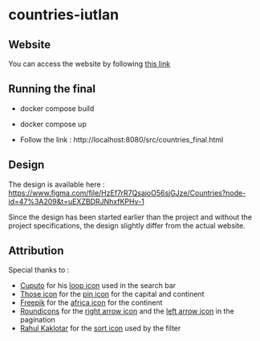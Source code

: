 # countries-iutlan

## Website

You can access the website by following [this link](https://anthonin.vcolomer.fr/countries_v5.html)

## Running the final

-   docker compose build

-   docker compose up

-   Follow the link : http://localhost:8080/src/countries_final.html

## Design

The design is available here : https://www.figma.com/file/HzEf7rR7QsajoO56sjGJze/Countries?node-id=47%3A209&t=uEXZBDRJNhxfKPHv-1

Since the design has been started earlier than the project and without the project specifications, the design slightly differ from the actual website.

## Attribution

Special thanks to :

-   [Cuputo](https://www.flaticon.com/authors/cuputo) for his [loop icon](https://www.flaticon.com/free-icon/search_3641364?term=loop&page=1&position=1&origin=tag&related_id=3641364) used in the search bar
-   [Those icon](https://www.flaticon.com/authors/those-icons) for the [pin icon](https://www.flaticon.com/free-icon/pin_484167?term=pin&page=1&position=1&origin=tag&related_id=484167) for the capital and continent
-   [Freepik](https://www.flaticon.com/authors/freepik) for the [africa icon](https://www.flaticon.com/free-icon/africa_3127262?term=africa&page=1&position=8&origin=tag&related_id=3127262) for the continent
-   [Roundicons](https://www.flaticon.com/authors/roundicons) for the [right arrow icon](https://www.flaticon.com/free-icon/right-arrow_271228?term=arrow&page=1&position=1&origin=style&related_id=271228) and the [left arrow icon](https://www.flaticon.com/free-icon/left-arrow_271220?term=arrow&page=1&position=3&origin=style&related_id=271220) in the pagination
-   [Rahul Kaklotar](https://www.flaticon.com/authors/rahul-kaklotar) for the [sort icon](https://www.flaticon.com/free-icon/sort_7693332?term=filter&page=1&position=8&origin=search&related_id=7693332) used by the filter
